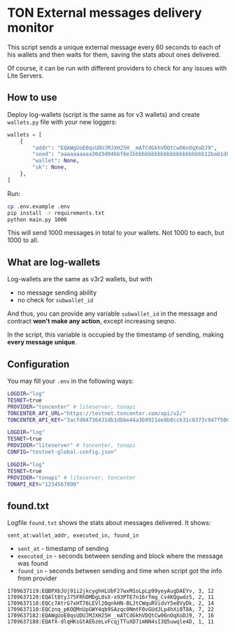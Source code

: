 # TON External messages delivery monitor

This script sends a unique external message every 60 seconds to each of his wallets and then waits for them, saving the stats about ones delivered.

Of course, it can be run with different providers to check for any issues with Lite Servers.

## How to use

Deploy log-wallets (script is the same as for v3 wallets) and create `wallets.py` file with your new loggers:

```python
wallets = [
    {
        "addr": "EQAWgUoE0qsUDUJMJXH25H__mATCdGkhVDQtCw06nOqXoDJ9",
        "seed": "aaaaaaaaaa30d3d04bbf6e1bbbbbbbbbbbbbbbbbbbbbbb12bab1d0ae1deccccc",
        "wallet": None,
        "sk": None,
    },
]
```

Run:

```bash
cp .env.example .env 
pip install -r requirements.txt
python main.py 1000
```

This will send 1000 messages in total to your wallets. Not 1000 to each, but 1000 to all.

## What are log-wallets

Log-wallets are the same as v3r2 wallets, but with
- no message sending ability
- no check for `subwallet_id`

And thus, you can provide any variable `subwallet_id` in the message and contract **won't make any action**, except increasing seqno.

In the script, this variable is occupied by the timestamp of sending, making **every message unique**.

## Configuration

You may fill your `.env` in the following ways:

```bash
LOGDIR="log"
TESNET=true
PROVIDER="toncenter" # liteserver, tonapi
TONCENTER_API_URL="https://testnet.toncenter.com/api/v2/"
TONCENTER_API_KEY="3acfd04736431db1dbbe44a3b9921ee8b8ccb31c8373c947f5066a43afb0451b"
```

```bash
LOGDIR="log"
TESNET=true
PROVIDER="liteserver" # toncenter, tonapi
CONFIG="testnet-global.config.json"
```

```bash
LOGDIR="log"
TESNET=true
PROVIDER="tonapi" # liteserver, toncenter 
TONAPI_KEY="1234567890"
```

## found.txt

Logfile `found.txt` shows the stats about messages delivered. It shows:
```
sent_at:wallet_addr, executed_in, found_in
```
- `sent_at` - timestamp of sending
- `executed_in` - seconds between sending and block where the message was found
- `found_in` - seconds between sending and time when script got the info from provider

```csv
1709637119:EQBPXbJUj91i2jkcyghHLUbF27wxM1oLpLp99yeyAugDAEYv, 3, 12
1709637120:EQAlt8tyJ75FRhDMDgL0sX-x93PTE7n16rfmg_Cv4KQgwdz5, 2, 11
1709637118:EQCc7AtrG7xHT76LEVl2OqnkHN-BLJtCWquRVidvY5e8VyDk, 2, 14
1709637110:EQCznq_pKOQMnUpGWY4qb9SAzqc0NmtF0vGUdJLp4hXi0T8A, 7, 22
1709637182:EQAWgUoE0qsUDUJMJXH25H__mATCdGkhVDQtCw06nOqXoDJ9, 7, 16
1709637188:EQAfX-dlqHKsGtAE6zeLvFcqjTTuXD7imNN4sI3Q5uwqle4D, 1, 11
```
